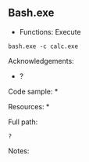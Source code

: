 ## Bash.exe

* Functions: Execute

```
bash.exe -c calc.exe
```

Acknowledgements:
* ?

Code sample:
* 

Resources:
* 

Full path:
```
?
```

Notes:



 
